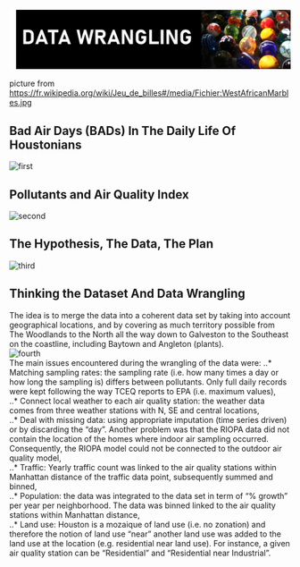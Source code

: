 ![cover](HoustonAirQuality/06_Images/HAQ_DW_Title.png)


picture from https://fr.wikipedia.org/wiki/Jeu_de_billes#/media/Fichier:WestAfricanMarbles.jpg

## Bad Air Days (BADs) In The Daily Life Of Houstonians

![first](./06_Images/HAQ_DW_slide1.png)


## Pollutants and Air Quality Index

![second](./06_Images/HAQ_DW_slide2.png)


## The Hypothesis, The Data, The Plan

![third](./06_Images/HAQ_DW_slide3.png)


## Thinking the Dataset And Data Wrangling
The idea is to merge the data into a coherent data set by taking into account geographical locations, and by covering as much territory possible from The Woodlands to the North all the way down to Galveston to the Southeast on the coastline, including Baytown and Angleton (plants). <br>
![fourth](./06_Images/HAQ_DW_slide4.png)
<br>
The main issues encountered during the wrangling of the data were:
..* Matching sampling rates: the sampling rate (i.e. how many times a day or how long the sampling is) differs between pollutants. Only full daily records were kept following the way TCEQ reports to EPA (i.e. maximum values),<br>
..* Connect local weather to each air quality station:  the weather data comes from three weather stations with N, SE and central locations,<br>
..* Deal with missing data: using appropriate imputation (time series driven) or by discarding the “day”.  Another problem was that the RIOPA data did not contain the location of the homes where indoor air sampling occurred. Consequently, the RIOPA model could not be connected to the outdoor air quality model,<br>
..* Traffic: Yearly traffic count was linked to the air quality stations within Manhattan distance of the traffic data point, subsequently summed and binned,<br>
..* Population: the data was integrated to the data set in term of “% growth” per year per neighborhood. The data was binned linked to the air quality stations within Manhattan distance,<br>
 ..* Land use: Houston is a mozaique of land use (i.e. no zonation) and therefore the notion of land use “near” another land use was added to the land use at the location (e.g. residential near land use).  For instance, a given air quality station can be  “Residential” and “Residential near Industrial”.<br>







